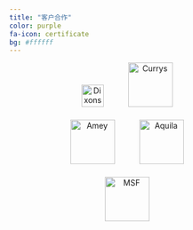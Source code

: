 ```yaml
---
title: "客户合作"
color: purple
fa-icon: certificate
bg: #ffffff 
---
```


<style>
    a {
        text-decoration: none!important;
        margin:20px!important;
    }
</style>


<div style="text-align: center;margin-bottom:20px;">
<a href="#">
   <img class="img-sponsor" alt="Dixons" src="{{ site.baseurl }}/img/1.png" style="height: 40px;">
</a>

<a href="#">
   <img class="img-sponsor" alt="Currys" src="{{ site.baseurl }}/img/2.png" style="height: 80px;">
</a>

</div>

<div style="text-align: center;margin-bottom:20px;">

<a href="#">
   <img class="img-sponsor" alt="Amey" src="{{ site.baseurl }}/img/3.png" style="height: 80px;">
</a>

<a href="#">
   <img class="img-sponsor" alt="Aquila" src="{{ site.baseurl }}/img/4.png" style=" height: 80px;">
</a>

</div>


<div style="text-align: center;margin-bottom:20px;">
<a href="#">
   <img class="img-sponsor" alt="MSF" src="{{ site.baseurl }}/img/5.png" style="height: 80px;">
</a>
</div>
